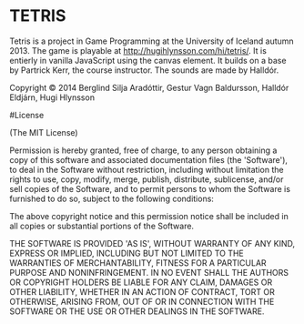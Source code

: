 TETRIS
======

Tetris is a project in Game Programming at the University of Iceland autumn 2013. The game is playable at http://hugihlynsson.com/hi/tetris/. It is entierly in vanilla JavaScript using the canvas element. It builds on a base by Partrick Kerr, the course instructor. The sounds are made by Halldór.

Copyright © 2014 Berglind Silja Aradóttir, Gestur Vagn Baldursson, Halldór Eldjárn, Hugi Hlynsson

#License


(The MIT License)

Permission is hereby granted, free of charge, to any person obtaining a copy of this software and associated documentation files (the 'Software'), to deal in the Software without restriction, including without limitation the rights to use, copy, modify, merge, publish, distribute, sublicense, and/or sell copies of the Software, and to permit persons to whom the Software is furnished to do so, subject to the following conditions:

The above copyright notice and this permission notice shall be included in all copies or substantial portions of the Software.

THE SOFTWARE IS PROVIDED 'AS IS', WITHOUT WARRANTY OF ANY KIND, EXPRESS OR IMPLIED, INCLUDING BUT NOT LIMITED TO THE WARRANTIES OF MERCHANTABILITY, FITNESS FOR A PARTICULAR PURPOSE AND NONINFRINGEMENT. IN NO EVENT SHALL THE AUTHORS OR COPYRIGHT HOLDERS BE LIABLE FOR ANY CLAIM, DAMAGES OR OTHER LIABILITY, WHETHER IN AN ACTION OF CONTRACT, TORT OR OTHERWISE, ARISING FROM, OUT OF OR IN CONNECTION WITH THE SOFTWARE OR THE USE OR OTHER DEALINGS IN THE SOFTWARE.
